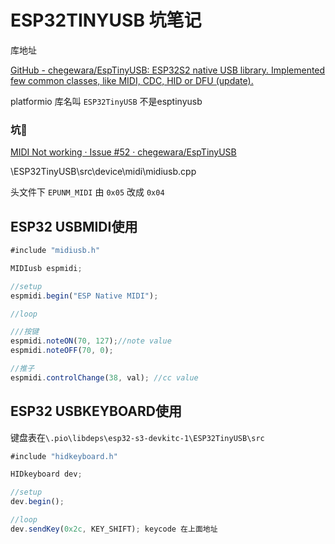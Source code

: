 # ESP32TINYUSB 坑笔记

库地址

[GitHub - chegewara/EspTinyUSB: ESP32S2 native USB library. Implemented few common classes, like MIDI, CDC, HID or DFU (update).](https://github.com/chegewara/EspTinyUSB)

platformio 库名叫 `ESP32TinyUSB` 不是esptinyusb 

### 坑💩

[MIDI Not working · Issue #52 · chegewara/EspTinyUSB](https://github.com/chegewara/EspTinyUSB/issues/52)

\ESP32TinyUSB\src\device\midi\midiusb.cpp

头文件下 `EPUNM_MIDI`  由 `0x05` 改成 `0x04`

## ESP32 USBMIDI使用

```jsx
#include "midiusb.h"

MIDIusb espmidi;

//setup
espmidi.begin("ESP Native MIDI");

//loop

///按键
espmidi.noteON(70, 127);//note value
espmidi.noteOFF(70, 0);

//推子
espmidi.controlChange(38, val); //cc value

```

## ESP32 USBKEYBOARD使用

键盘表在`\.pio\libdeps\esp32-s3-devkitc-1\ESP32TinyUSB\src`

```jsx
#include "hidkeyboard.h"

HIDkeyboard dev;

//setup
dev.begin();

//loop
dev.sendKey(0x2c, KEY_SHIFT); keycode 在上面地址

```